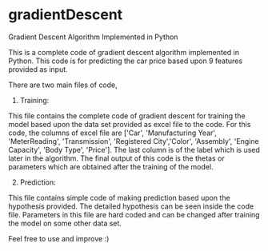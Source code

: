 # gradientDescent
Gradient Descent Algorithm Implemented in Python

This is a complete code of gradient descent algorithm implemented in Python. This code is for predicting the car price based upon 9 features provided as input.

There are two main files of code,

1. Training:

This file contains the complete code of gradient descent for training the model based upon the data set provided as excel file to the code. For this code, the columns of excel file are ['Car', 'Manufacturing Year', 'MeterReading', 'Transmission', 'Registered City','Color', 'Assembly', 'Engine Capacity', 'Body Type', 'Price']. The last column is of the label which is used later in the algorithm. The final output of this code is the thetas or parameters which are obtained after the training of the model.

2. Prediction:

This file contains simple code of making prediction based upon the hypothesis provided. The detailed hypothesis can be seen inside the code file. Parameters in this file are hard coded and can be changed after training the model on some other data set.

Feel free to use and improve :)
